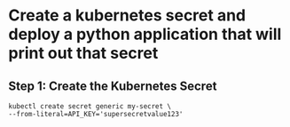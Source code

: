 # Create a kubernetes secret and deploy a python application that will print out that secret

## Step 1: Create the Kubernetes Secret

    kubectl create secret generic my-secret \
    --from-literal=API_KEY='supersecretvalue123'

